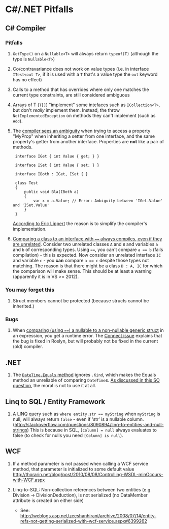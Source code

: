 # C#/.NET Pitfalls

## C# Compiler


### Pitfalls

1. `GetType()` on a `Nullable<T>` will always return `typeof(T)` (although the type is `Nullable<T>`)
2. Co/contravariance does not work on value types (i.e. in interface `ITest<out T>`, if it is used with a `T` that's a value type the `out` keyword has no effect)
3. Calls to a method that has overrides where only one matches the current type constraints, are still considered ambiguous
4. Arrays of T (`T[]`) "implement" some intefaces such as `ICollection<T>`, but don't *really* implement them. Instead, the throw `NotImplementedException` on methods they can't implement (such as `Add`).
5. The [compiler sees an ambiguity](http://stackoverflow.com/questions/20412783/why-is-a-property-get-considered-ambiguous-when-the-other-interface-is-set-only) when trying to access a property "MyProp" when inheriting a setter from one interface, and the same property's getter from another interface. Properties are **not** like a pair of methods.
		
		interface IGet { int Value { get; } }
		
		interface ISet { int Value { set; } }
		
		interface IBoth : IGet, ISet { }
		
		class Test
		{
		    public void Bla(IBoth a)
		    {
		        var x = a.Value; // Error: Ambiguity between 'IGet.Value' and 'ISet.Value'
		    }
		}

   [According to Eric Lippert](http://stackoverflow.com/a/20413958/562906) the reason is to simplify the compiler's implementation.
6. [Comparing a class to an interface with `==` always compiles, even if they are unrelated](http://stackoverflow.com/questions/14697161/whats-the-reasoning-to-fallback-to-objects-operator-when-one-operand-is-an). Consider two unrelated classes `A` and `B` and variables `a` and `b` of corresponding types. Using `==`, you can't compare `a == b` (fails compilation) - this is expected. Now consider an unrelated interface `IC` and variable `c` - you **can** compare `a == c` despite those types not matching. The reason is that there might be a class `D : A, IC` for which the comparison will make sense. This should be at least a warning (apparently it is in VS >= 2012).

### You may forget this

1. Struct members cannot be protected (because structs cannot be inherited.)

### Bugs

1. When [comparing (using `==`) a nullable to a non-nullable generic struct](http://stackoverflow.com/questions/16797890/why-are-generic-and-non-generic-structs-treated-differently-when-building-expres) in an expression, you get a runtime error. The [Connect issue](https://connect.microsoft.com/VisualStudio/feedback/details/788793/expression-equal-with-one-nullable-and-one-plain-generic-struct-value-causes-invalidoperationexception#) explains that the bug is fixed in Roslyn, but will probably not be fixed in the current (old) compiler.

## .NET

1. The [`DateTime.Equals` method](http://msdn.microsoft.com/en-us/library/635d5466%28v=vs.110%29.aspx) ignores `.Kind`, which makes the Equals method an unreliable of comparing `DateTime`s. [As discussed in this SO question](http://stackoverflow.com/questions/6930489/safely-comparing-local-and-universal-datetimes), the moral is not to use it at all.

## Linq to SQL / Entity Framework

1. A LINQ query such as `where entity.str == myString` when `myString` is null, will always return `false` - even if 'str' is a nullable column. (http://stackoverflow.com/questions/8090894/linq-to-entities-and-null-strings)
	This is because in SQL, `[Column] = null`  always evaluates to false (to check for nulls you need `[Column] is null`).
	
## WCF

1. If a method parameter is not passed when calling a WCF service method, that parameter is initialized to some default value
    http://thorarin.net/blog/post/2010/08/08/Controlling-WSDL-minOccurs-with-WCF.aspx

2. Linq-to-SQL:	Non-collection references between two entities (e.g. Division -> DivisionDeduction), is not serialized (no DataMember attribute is created on either side)
	- See: http://weblogs.asp.net/zeeshanhirani/archive/2008/07/14/entity-refs-not-getting-serialized-with-wcf-service.aspx#6399262

	



